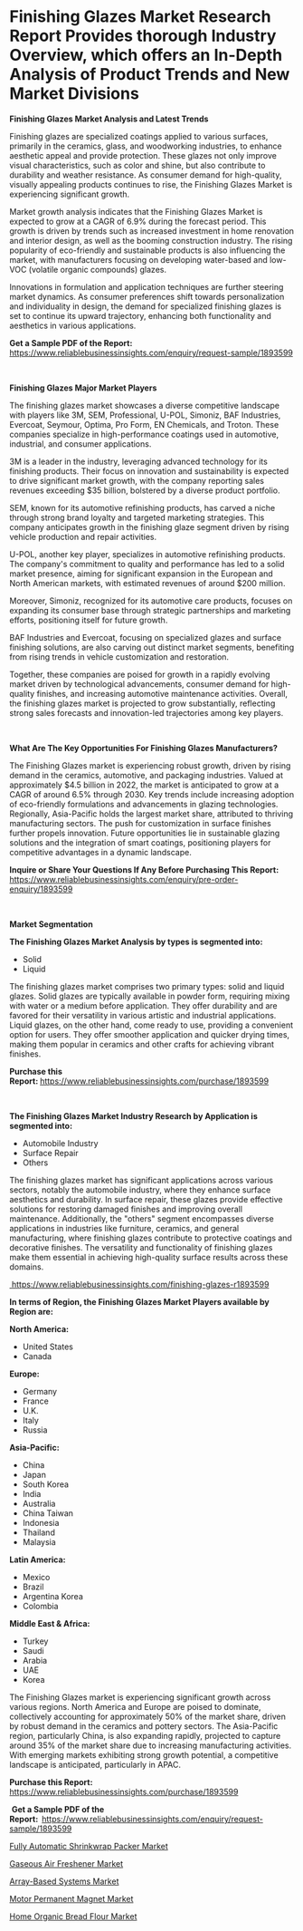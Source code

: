 <p><h1>Finishing Glazes Market Research Report Provides thorough Industry Overview, which offers an In-Depth Analysis of Product Trends and New Market Divisions</h1></p><p><strong>Finishing Glazes Market Analysis and Latest Trends</strong></p>
<p><p>Finishing glazes are specialized coatings applied to various surfaces, primarily in the ceramics, glass, and woodworking industries, to enhance aesthetic appeal and provide protection. These glazes not only improve visual characteristics, such as color and shine, but also contribute to durability and weather resistance. As consumer demand for high-quality, visually appealing products continues to rise, the Finishing Glazes Market is experiencing significant growth. </p><p>Market growth analysis indicates that the Finishing Glazes Market is expected to grow at a CAGR of 6.9% during the forecast period. This growth is driven by trends such as increased investment in home renovation and interior design, as well as the booming construction industry. The rising popularity of eco-friendly and sustainable products is also influencing the market, with manufacturers focusing on developing water-based and low-VOC (volatile organic compounds) glazes. </p><p>Innovations in formulation and application techniques are further steering market dynamics. As consumer preferences shift towards personalization and individuality in design, the demand for specialized finishing glazes is set to continue its upward trajectory, enhancing both functionality and aesthetics in various applications.</p></p>
<p><strong>Get a Sample PDF of the Report:&nbsp;</strong> <a href="https://www.reliablebusinessinsights.com/enquiry/request-sample/1893599?utm_campaign=2199&utm_medium=2&utm_source=Github&utm_content=ia&utm_term=31012025&utm_id=finishing-glazes">https://www.reliablebusinessinsights.com/enquiry/request-sample/1893599</a></p>
<p>&nbsp;</p>
<p><strong>Finishing Glazes Major Market Players</strong></p>
<p><p>The finishing glazes market showcases a diverse competitive landscape with players like 3M, SEM, Professional, U-POL, Simoniz, BAF Industries, Evercoat, Seymour, Optima, Pro Form, EN Chemicals, and Troton. These companies specialize in high-performance coatings used in automotive, industrial, and consumer applications.</p><p>3M is a leader in the industry, leveraging advanced technology for its finishing products. Their focus on innovation and sustainability is expected to drive significant market growth, with the company reporting sales revenues exceeding $35 billion, bolstered by a diverse product portfolio.</p><p>SEM, known for its automotive refinishing products, has carved a niche through strong brand loyalty and targeted marketing strategies. This company anticipates growth in the finishing glaze segment driven by rising vehicle production and repair activities.</p><p>U-POL, another key player, specializes in automotive refinishing products. The company's commitment to quality and performance has led to a solid market presence, aiming for significant expansion in the European and North American markets, with estimated revenues of around $200 million.</p><p>Moreover, Simoniz, recognized for its automotive care products, focuses on expanding its consumer base through strategic partnerships and marketing efforts, positioning itself for future growth.</p><p>BAF Industries and Evercoat, focusing on specialized glazes and surface finishing solutions, are also carving out distinct market segments, benefiting from rising trends in vehicle customization and restoration.</p><p>Together, these companies are poised for growth in a rapidly evolving market driven by technological advancements, consumer demand for high-quality finishes, and increasing automotive maintenance activities. Overall, the finishing glazes market is projected to grow substantially, reflecting strong sales forecasts and innovation-led trajectories among key players.</p></p>
<p>&nbsp;</p>
<p><strong>What Are The Key Opportunities For Finishing Glazes Manufacturers?</strong></p>
<p><p>The Finishing Glazes market is experiencing robust growth, driven by rising demand in the ceramics, automotive, and packaging industries. Valued at approximately $4.5 billion in 2022, the market is anticipated to grow at a CAGR of around 6.5% through 2030. Key trends include increasing adoption of eco-friendly formulations and advancements in glazing technologies. Regionally, Asia-Pacific holds the largest market share, attributed to thriving manufacturing sectors. The push for customization in surface finishes further propels innovation. Future opportunities lie in sustainable glazing solutions and the integration of smart coatings, positioning players for competitive advantages in a dynamic landscape.</p></p>
<p><strong>Inquire or Share Your Questions If Any Before Purchasing This Report:</strong> <a href="https://www.reliablebusinessinsights.com/enquiry/pre-order-enquiry/1893599?utm_campaign=2199&utm_medium=2&utm_source=Github&utm_content=ia&utm_term=31012025&utm_id=finishing-glazes">https://www.reliablebusinessinsights.com/enquiry/pre-order-enquiry/1893599</a></p>
<p>&nbsp;</p>
<p><strong>Market Segmentation</strong></p>
<p><strong>The Finishing Glazes Market Analysis by types is segmented into:</strong></p>
<p><ul><li>Solid</li><li>Liquid</li></ul></p>
<p><p>The finishing glazes market comprises two primary types: solid and liquid glazes. Solid glazes are typically available in powder form, requiring mixing with water or a medium before application. They offer durability and are favored for their versatility in various artistic and industrial applications. Liquid glazes, on the other hand, come ready to use, providing a convenient option for users. They offer smoother application and quicker drying times, making them popular in ceramics and other crafts for achieving vibrant finishes.</p></p>
<p><strong>Purchase this Report:&nbsp;</strong><a href="https://www.reliablebusinessinsights.com/purchase/1893599?utm_campaign=2199&utm_medium=2&utm_source=Github&utm_content=ia&utm_term=31012025&utm_id=finishing-glazes">https://www.reliablebusinessinsights.com/purchase/1893599</a></p>
<p>&nbsp;</p>
<p><strong>The Finishing Glazes Market Industry Research by Application is segmented into:</strong></p>
<p><ul><li>Automobile Industry</li><li>Surface Repair</li><li>Others</li></ul></p>
<p><p>The finishing glazes market has significant applications across various sectors, notably the automobile industry, where they enhance surface aesthetics and durability. In surface repair, these glazes provide effective solutions for restoring damaged finishes and improving overall maintenance. Additionally, the "others" segment encompasses diverse applications in industries like furniture, ceramics, and general manufacturing, where finishing glazes contribute to protective coatings and decorative finishes. The versatility and functionality of finishing glazes make them essential in achieving high-quality surface results across these domains.</p></p>
<p><a href="https://www.reliablebusinessinsights.com/finishing-glazes-r1893599?utm_campaign=2199&utm_medium=2&utm_source=Github&utm_content=ia&utm_term=31012025&utm_id=finishing-glazes">&nbsp;https://www.reliablebusinessinsights.com/finishing-glazes-r1893599</a></p>
<p><strong>In terms of Region, the Finishing Glazes Market Players available by Region are:</strong></p>
<p>
    <p> <strong> North America: </strong>
        <ul>
            <li>United States</li>
            <li>Canada</li>
        </ul>
        </p> 
    <p> <strong> Europe: </strong>
        <ul>
            <li>Germany</li>
            <li>France</li>
            <li>U.K.</li>
            <li>Italy</li>
            <li>Russia</li>
        </ul>
        </p> 
    <p> <strong> Asia-Pacific: </strong>
        <ul>
            <li>China</li>
            <li>Japan</li>
            <li>South Korea</li>
            <li>India</li>
            <li>Australia</li>
            <li>China Taiwan</li>
            <li>Indonesia</li>
            <li>Thailand</li>
            <li>Malaysia</li>
        </ul>
        </p> 
    <p> <strong> Latin America: </strong>
        <ul>
            <li>Mexico</li>
            <li>Brazil</li>
            <li>Argentina Korea</li>
            <li>Colombia</li>
        </ul>
        </p> 
    <p> <strong> Middle East & Africa: </strong>
        <ul>
            <li>Turkey</li>
            <li>Saudi</li>
            <li>Arabia</li>
            <li>UAE</li>
            <li>Korea</li>
        </ul>
    </p>
    </p>
<p><p>The Finishing Glazes market is experiencing significant growth across various regions. North America and Europe are poised to dominate, collectively accounting for approximately 50% of the market share, driven by robust demand in the ceramics and pottery sectors. The Asia-Pacific region, particularly China, is also expanding rapidly, projected to capture around 35% of the market share due to increasing manufacturing activities. With emerging markets exhibiting strong growth potential, a competitive landscape is anticipated, particularly in APAC.</p></p>
<p><strong>Purchase this Report: </strong><a href="https://www.reliablebusinessinsights.com/purchase/1893599?utm_campaign=2199&utm_medium=2&utm_source=Github&utm_content=ia&utm_term=31012025&utm_id=finishing-glazes">https://www.reliablebusinessinsights.com/purchase/1893599</a></p>
<p>&nbsp;<strong>Get a Sample PDF of the Report:&nbsp;&nbsp;</strong><a href="https://www.reliablebusinessinsights.com/enquiry/request-sample/1893599?utm_campaign=2199&utm_medium=2&utm_source=Github&utm_content=ia&utm_term=31012025&utm_id=finishing-glazes">https://www.reliablebusinessinsights.com/enquiry/request-sample/1893599</a></p>
<p><strong></strong></p>
<p><p><a href="https://www.linkedin.com/pulse/fully-automatic-shrinkwrap-packer-market-size-share-analysis-tblqf?utm_campaign=2199&utm_medium=2&utm_source=Github&utm_content=ia&utm_term=31012025&utm_id=finishing-glazes">Fully Automatic Shrinkwrap Packer Market</a></p><p><a href="https://www.linkedin.com/pulse/gaseous-air-freshener-market-outlook-from-2025-2032-nyxof?utm_campaign=2199&utm_medium=2&utm_source=Github&utm_content=ia&utm_term=31012025&utm_id=finishing-glazes">Gaseous Air Freshener Market</a></p><p><a href="https://www.linkedin.com/pulse/according-latest-array-based-systems-market-forecast-gfs5e?utm_campaign=2199&utm_medium=2&utm_source=Github&utm_content=ia&utm_term=31012025&utm_id=finishing-glazes">Array-Based Systems Market</a></p><p><a href="https://github.com/LilianFaulkner65/Market-Research-Report-List-1/blob/main/motor-permanent-magnet-market.md?utm_campaign=2199&utm_medium=2&utm_source=Github&utm_content=ia&utm_term=31012025&utm_id=finishing-glazes">Motor Permanent Magnet Market</a></p><p><a href="https://www.linkedin.com/pulse/unlocking-growth-potential-strategic-analysis-home-organic-4jebc?utm_campaign=2199&utm_medium=2&utm_source=Github&utm_content=ia&utm_term=31012025&utm_id=finishing-glazes">Home Organic Bread Flour Market</a></p></p>